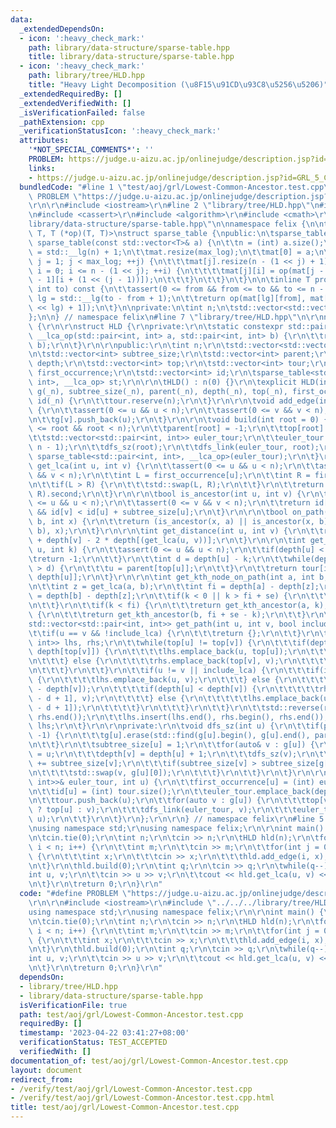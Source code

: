 ```yaml
---
data:
  _extendedDependsOn:
  - icon: ':heavy_check_mark:'
    path: library/data-structure/sparse-table.hpp
    title: library/data-structure/sparse-table.hpp
  - icon: ':heavy_check_mark:'
    path: library/tree/HLD.hpp
    title: "Heavy Light Decomposition (\u8F15\u91CD\u93C8\u5256\u5206)"
  _extendedRequiredBy: []
  _extendedVerifiedWith: []
  _isVerificationFailed: false
  _pathExtension: cpp
  _verificationStatusIcon: ':heavy_check_mark:'
  attributes:
    '*NOT_SPECIAL_COMMENTS*': ''
    PROBLEM: https://judge.u-aizu.ac.jp/onlinejudge/description.jsp?id=GRL_5_C
    links:
    - https://judge.u-aizu.ac.jp/onlinejudge/description.jsp?id=GRL_5_C
  bundledCode: "#line 1 \"test/aoj/grl/Lowest-Common-Ancestor.test.cpp\"\n#define\
    \ PROBLEM \"https://judge.u-aizu.ac.jp/onlinejudge/description.jsp?id=GRL_5_C\"\
    \r\n\r\n#include <iostream>\r\n#line 2 \"library/tree/HLD.hpp\"\n#include <vector>\r\
    \n#include <cassert>\r\n#include <algorithm>\r\n#include <cmath>\r\n#line 4 \"\
    library/data-structure/sparse-table.hpp\"\n\nnamespace felix {\n\ntemplate<class\
    \ T, T (*op)(T, T)>\nstruct sparse_table {\npublic:\n\tsparse_table() {}\n\texplicit\
    \ sparse_table(const std::vector<T>& a) {\n\t\tn = (int) a.size();\n\t\tint max_log\
    \ = std::__lg(n) + 1;\n\t\tmat.resize(max_log);\n\t\tmat[0] = a;\n\t\tfor(int\
    \ j = 1; j < max_log; ++j) {\n\t\t\tmat[j].resize(n - (1 << j) + 1);\n\t\t\tfor(int\
    \ i = 0; i <= n - (1 << j); ++i) {\n\t\t\t\tmat[j][i] = op(mat[j - 1][i], mat[j\
    \ - 1][i + (1 << (j - 1))]);\n\t\t\t}\n\t\t}\n\t}\n\n\tinline T prod(int from,\
    \ int to) const {\n\t\tassert(0 <= from && from <= to && to <= n - 1);\n\t\tint\
    \ lg = std::__lg(to - from + 1);\n\t\treturn op(mat[lg][from], mat[lg][to - (1\
    \ << lg) + 1]);\n\t}\n\nprivate:\n\tint n;\n\tstd::vector<std::vector<T>> mat;\n\
    };\n\n} // namespace felix\n#line 7 \"library/tree/HLD.hpp\"\n\r\nnamespace felix\
    \ {\r\n\r\nstruct HLD {\r\nprivate:\r\n\tstatic constexpr std::pair<int, int>\
    \ __lca_op(std::pair<int, int> a, std::pair<int, int> b) {\r\n\t\treturn std::min(a,\
    \ b);\r\n\t}\r\n\r\npublic:\r\n\tint n;\r\n\tstd::vector<std::vector<int>> g;\r\
    \n\tstd::vector<int> subtree_size;\r\n\tstd::vector<int> parent;\r\n\tstd::vector<int>\
    \ depth;\r\n\tstd::vector<int> top;\r\n\tstd::vector<int> tour;\r\n\tstd::vector<int>\
    \ first_occurrence;\r\n\tstd::vector<int> id;\r\n\tsparse_table<std::pair<int,\
    \ int>, __lca_op> st;\r\n\r\n\tHLD() : n(0) {}\r\n\texplicit HLD(int _n) : n(_n),\
    \ g(_n), subtree_size(_n), parent(_n), depth(_n), top(_n), first_occurrence(_n),\
    \ id(_n) {\r\n\t\ttour.reserve(n);\r\n\t}\r\n\r\n\tvoid add_edge(int u, int v)\
    \ {\r\n\t\tassert(0 <= u && u < n);\r\n\t\tassert(0 <= v && v < n);\r\n\t\tg[u].push_back(v);\r\
    \n\t\tg[v].push_back(u);\r\n\t}\r\n\r\n\tvoid build(int root = 0) {\r\n\t\tassert(0\
    \ <= root && root < n);\r\n\t\tparent[root] = -1;\r\n\t\ttop[root] = root;\r\n\
    \t\tstd::vector<std::pair<int, int>> euler_tour;\r\n\t\teuler_tour.reserve(2 *\
    \ n - 1);\r\n\t\tdfs_sz(root);\r\n\t\tdfs_link(euler_tour, root);\r\n\t\tst =\
    \ sparse_table<std::pair<int, int>, __lca_op>(euler_tour);\r\n\t}\r\n\r\n\tint\
    \ get_lca(int u, int v) {\r\n\t\tassert(0 <= u && u < n);\r\n\t\tassert(0 <= v\
    \ && v < n);\r\n\t\tint L = first_occurrence[u];\r\n\t\tint R = first_occurrence[v];\r\
    \n\t\tif(L > R) {\r\n\t\t\tstd::swap(L, R);\r\n\t\t}\r\n\t\treturn st.prod(L,\
    \ R).second;\r\n\t}\r\n\r\n\tbool is_ancestor(int u, int v) {\r\n\t\tassert(0\
    \ <= u && u < n);\r\n\t\tassert(0 <= v && v < n);\r\n\t\treturn id[u] <= id[v]\
    \ && id[v] < id[u] + subtree_size[u];\r\n\t}\r\n\r\n\tbool on_path(int a, int\
    \ b, int x) {\r\n\t\treturn (is_ancestor(x, a) || is_ancestor(x, b)) && is_ancestor(get_lca(a,\
    \ b), x);\r\n\t}\r\n\r\n\tint get_distance(int u, int v) {\r\n\t\treturn depth[u]\
    \ + depth[v] - 2 * depth[(get_lca(u, v))];\r\n\t}\r\n\r\n\tint get_kth_ancestor(int\
    \ u, int k) {\r\n\t\tassert(0 <= u && u < n);\r\n\t\tif(depth[u] < k) {\r\n\t\t\
    \treturn -1;\r\n\t\t}\r\n\t\tint d = depth[u] - k;\r\n\t\twhile(depth[top[u]]\
    \ > d) {\r\n\t\t\tu = parent[top[u]];\r\n\t\t}\r\n\t\treturn tour[id[u] + d -\
    \ depth[u]];\r\n\t}\r\n\r\n\tint get_kth_node_on_path(int a, int b, int k) {\r\
    \n\t\tint z = get_lca(a, b);\r\n\t\tint fi = depth[a] - depth[z];\r\n\t\tint se\
    \ = depth[b] - depth[z];\r\n\t\tif(k < 0 || k > fi + se) {\r\n\t\t\treturn -1;\r\
    \n\t\t}\r\n\t\tif(k < fi) {\r\n\t\t\treturn get_kth_ancestor(a, k);\r\n\t\t} else\
    \ {\r\n\t\t\treturn get_kth_ancestor(b, fi + se - k);\r\n\t\t}\r\n\t}\r\n\r\n\t\
    std::vector<std::pair<int, int>> get_path(int u, int v, bool include_lca) {\r\n\
    \t\tif(u == v && !include_lca) {\r\n\t\t\treturn {};\r\n\t\t}\r\n\t\tstd::vector<std::pair<int,\
    \ int>> lhs, rhs;\r\n\t\twhile(top[u] != top[v]) {\r\n\t\t\tif(depth[top[u]] >\
    \ depth[top[v]]) {\r\n\t\t\t\tlhs.emplace_back(u, top[u]);\r\n\t\t\t\tu = parent[top[u]];\r\
    \n\t\t\t} else {\r\n\t\t\t\trhs.emplace_back(top[v], v);\r\n\t\t\t\tv = parent[top[v]];\r\
    \n\t\t\t}\r\n\t\t}\r\n\t\tif(u != v || include_lca) {\r\n\t\t\tif(include_lca)\
    \ {\r\n\t\t\t\tlhs.emplace_back(u, v);\r\n\t\t\t} else {\r\n\t\t\t\tint d = std::abs(depth[u]\
    \ - depth[v]);\r\n\t\t\t\tif(depth[u] < depth[v]) {\r\n\t\t\t\t\trhs.emplace_back(tour[id[v]\
    \ - d + 1], v);\r\n\t\t\t\t} else {\r\n\t\t\t\t\tlhs.emplace_back(u, tour[id[u]\
    \ - d + 1]);\r\n\t\t\t\t}\r\n\t\t\t}\r\n\t\t}\r\n\t\tstd::reverse(rhs.begin(),\
    \ rhs.end());\r\n\t\tlhs.insert(lhs.end(), rhs.begin(), rhs.end());\r\n\t\treturn\
    \ lhs;\r\n\t}\r\n\r\nprivate:\r\n\tvoid dfs_sz(int u) {\r\n\t\tif(parent[u] !=\
    \ -1) {\r\n\t\t\tg[u].erase(std::find(g[u].begin(), g[u].end(), parent[u]));\r\
    \n\t\t}\r\n\t\tsubtree_size[u] = 1;\r\n\t\tfor(auto& v : g[u]) {\r\n\t\t\tparent[v]\
    \ = u;\r\n\t\t\tdepth[v] = depth[u] + 1;\r\n\t\t\tdfs_sz(v);\r\n\t\t\tsubtree_size[u]\
    \ += subtree_size[v];\r\n\t\t\tif(subtree_size[v] > subtree_size[g[u][0]]) {\r\
    \n\t\t\t\tstd::swap(v, g[u][0]);\r\n\t\t\t}\r\n\t\t}\r\n\t}\r\n\r\n\tvoid dfs_link(std::vector<std::pair<int,\
    \ int>>& euler_tour, int u) {\r\n\t\tfirst_occurrence[u] = (int) euler_tour.size();\r\
    \n\t\tid[u] = (int) tour.size();\r\n\t\teuler_tour.emplace_back(depth[u], u);\r\
    \n\t\ttour.push_back(u);\r\n\t\tfor(auto v : g[u]) {\r\n\t\t\ttop[v] = (v == g[u][0]\
    \ ? top[u] : v);\r\n\t\t\tdfs_link(euler_tour, v);\r\n\t\t\teuler_tour.emplace_back(depth[u],\
    \ u);\r\n\t\t}\r\n\t}\r\n};\r\n\r\n} // namespace felix\r\n#line 5 \"test/aoj/grl/Lowest-Common-Ancestor.test.cpp\"\
    \nusing namespace std;\r\nusing namespace felix;\r\n\r\nint main() {\r\n\tios::sync_with_stdio(false);\r\
    \n\tcin.tie(0);\r\n\tint n;\r\n\tcin >> n;\r\n\tHLD hld(n);\r\n\tfor(int i = 0;\
    \ i < n; i++) {\r\n\t\tint m;\r\n\t\tcin >> m;\r\n\t\tfor(int j = 0; j < m; j++)\
    \ {\r\n\t\t\tint x;\r\n\t\t\tcin >> x;\r\n\t\t\thld.add_edge(i, x);\r\n\t\t}\r\
    \n\t}\r\n\thld.build(0);\r\n\tint q;\r\n\tcin >> q;\r\n\twhile(q--) {\r\n\t\t\
    int u, v;\r\n\t\tcin >> u >> v;\r\n\t\tcout << hld.get_lca(u, v) << \"\\n\";\r\
    \n\t}\r\n\treturn 0;\r\n}\r\n"
  code: "#define PROBLEM \"https://judge.u-aizu.ac.jp/onlinejudge/description.jsp?id=GRL_5_C\"\
    \r\n\r\n#include <iostream>\r\n#include \"../../../library/tree/HLD.hpp\"\r\n\
    using namespace std;\r\nusing namespace felix;\r\n\r\nint main() {\r\n\tios::sync_with_stdio(false);\r\
    \n\tcin.tie(0);\r\n\tint n;\r\n\tcin >> n;\r\n\tHLD hld(n);\r\n\tfor(int i = 0;\
    \ i < n; i++) {\r\n\t\tint m;\r\n\t\tcin >> m;\r\n\t\tfor(int j = 0; j < m; j++)\
    \ {\r\n\t\t\tint x;\r\n\t\t\tcin >> x;\r\n\t\t\thld.add_edge(i, x);\r\n\t\t}\r\
    \n\t}\r\n\thld.build(0);\r\n\tint q;\r\n\tcin >> q;\r\n\twhile(q--) {\r\n\t\t\
    int u, v;\r\n\t\tcin >> u >> v;\r\n\t\tcout << hld.get_lca(u, v) << \"\\n\";\r\
    \n\t}\r\n\treturn 0;\r\n}\r\n"
  dependsOn:
  - library/tree/HLD.hpp
  - library/data-structure/sparse-table.hpp
  isVerificationFile: true
  path: test/aoj/grl/Lowest-Common-Ancestor.test.cpp
  requiredBy: []
  timestamp: '2023-04-22 03:41:27+08:00'
  verificationStatus: TEST_ACCEPTED
  verifiedWith: []
documentation_of: test/aoj/grl/Lowest-Common-Ancestor.test.cpp
layout: document
redirect_from:
- /verify/test/aoj/grl/Lowest-Common-Ancestor.test.cpp
- /verify/test/aoj/grl/Lowest-Common-Ancestor.test.cpp.html
title: test/aoj/grl/Lowest-Common-Ancestor.test.cpp
---
```

